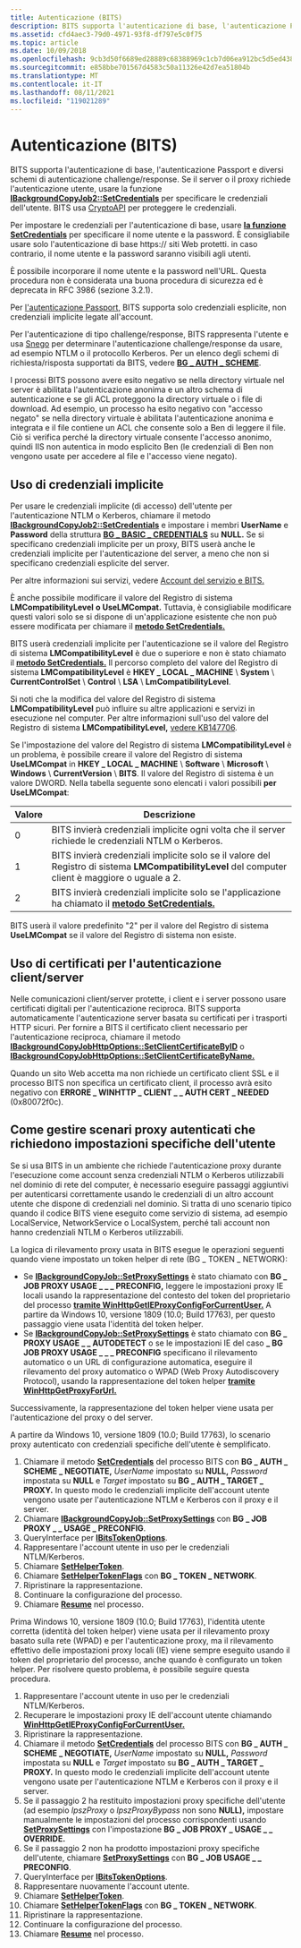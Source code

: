 ```yaml
---
title: Autenticazione (BITS)
description: BITS supporta l'autenticazione di base, l'autenticazione Passport e diversi schemi di autenticazione challenge/response.
ms.assetid: cfd4aec3-79d0-4971-93f8-df797e5c0f75
ms.topic: article
ms.date: 10/09/2018
ms.openlocfilehash: 9cb3d50f6689ed28889c68388969c1cb7d06ea912bc5d5ed4384f45a4e740f79
ms.sourcegitcommit: e858bbe701567d4583c50a11326e42d7ea51804b
ms.translationtype: MT
ms.contentlocale: it-IT
ms.lasthandoff: 08/11/2021
ms.locfileid: "119021289"
---
```

# <a name="authentication-bits"></a>Autenticazione (BITS)

BITS supporta l'autenticazione di base, l'autenticazione Passport e diversi schemi di autenticazione challenge/response. Se il server o il proxy richiede l'autenticazione utente, usare la funzione [**IBackgroundCopyJob2::SetCredentials**](/windows/desktop/api/Bits1_5/nf-bits1_5-ibackgroundcopyjob2-setcredentials) per specificare le credenziali dell'utente. BITS usa [CryptoAPI](/windows/desktop/SecCrypto/cryptography-portal) per proteggere le credenziali.

Per impostare le credenziali per l'autenticazione di base, usare [**la funzione SetCredentials**](/windows/desktop/api/Bits1_5/nf-bits1_5-ibackgroundcopyjob2-setcredentials) per specificare il nome utente e la password. È consigliabile usare solo l'autenticazione di base https:// siti Web protetti. in caso contrario, il nome utente e la password saranno visibili agli utenti. 

È possibile incorporare il nome utente e la password nell'URL. Questa procedura non è considerata una buona procedura di sicurezza ed è deprecata in RFC 3986 (sezione 3.2.1).

Per [l'autenticazione Passport,](/windows/desktop/WinHttp/passport-authentication-in-winhttp) BITS supporta solo credenziali esplicite, non credenziali implicite legate all'account.

Per l'autenticazione di tipo challenge/response, BITS rappresenta l'utente e usa [Snego](../com/snego.md) per determinare l'autenticazione challenge/response da usare, ad esempio NTLM o il protocollo Kerberos. Per un elenco degli schemi di richiesta/risposta supportati da BITS, vedere [**BG \_ AUTH \_ SCHEME**](/windows/desktop/api/Bits1_5/ne-bits1_5-bg_auth_scheme).

I processi BITS possono avere esito negativo se nella directory virtuale nel server è abilitata l'autenticazione anonima e un altro schema di autenticazione e se gli ACL proteggono la directory virtuale o i file di download. Ad esempio, un processo ha esito negativo con "accesso negato" se nella directory virtuale è abilitata l'autenticazione anonima e integrata e il file contiene un ACL che consente solo a Ben di leggere il file. Ciò si verifica perché la directory virtuale consente l'accesso anonimo, quindi IIS non autentica in modo esplicito Ben (le credenziali di Ben non vengono usate per accedere al file e l'accesso viene negato).

## <a name="using-implicit-credentials"></a>Uso di credenziali implicite

Per usare le credenziali implicite (di accesso) dell'utente per l'autenticazione NTLM o Kerberos, chiamare il metodo [**IBackgroundCopyJob2::SetCredentials**](/windows/desktop/api/Bits1_5/nf-bits1_5-ibackgroundcopyjob2-setcredentials) e impostare i membri **UserName** e **Password** della struttura [**BG \_ BASIC \_ CREDENTIALS**](/windows/desktop/api/Bits1_5/ns-bits1_5-bg_basic_credentials) su **NULL.** Se si specificano credenziali implicite per un proxy, BITS userà anche le credenziali implicite per l'autenticazione del server, a meno che non si specificano credenziali esplicite del server.

Per altre informazioni sui servizi, vedere [Account del servizio e BITS.](service-accounts-and-bits.md)

È anche possibile modificare il valore del Registro di sistema **LMCompatibilityLevel** **o UseLMCompat.** Tuttavia, è consigliabile modificare questi valori solo se si dispone di un'applicazione esistente che non può essere modificata per chiamare il [**metodo SetCredentials.**](/windows/desktop/api/Bits1_5/nf-bits1_5-ibackgroundcopyjob2-setcredentials)

BITS userà credenziali implicite per l'autenticazione se il valore del Registro di sistema **LMCompatibilityLevel** è due o superiore e non è stato chiamato il [**metodo SetCredentials.**](/windows/desktop/api/Bits1_5/nf-bits1_5-ibackgroundcopyjob2-setcredentials) Il percorso completo del valore del Registro di sistema **LMCompatibilityLevel** è **HKEY \_ LOCAL \_ MACHINE** \\ **System** \\ **CurrentControlSet** \\ **Control** \\ **LSA** \\ **LmCompatibilityLevel**.

Si noti che la modifica del valore del Registro di sistema **LMCompatibilityLevel** può influire su altre applicazioni e servizi in esecuzione nel computer. Per altre informazioni sull'uso del valore del Registro di sistema **LMCompatibilityLevel,** [vedere KB147706](https://support.microsoft.com/kb/147706).

Se l'impostazione del valore del Registro di sistema **LMCompatibilityLevel** è un problema, è possibile creare il valore del Registro di sistema **UseLMCompat** in **HKEY \_ LOCAL \_ MACHINE** \\ **Software** \\ **Microsoft** \\ **Windows** \\ **CurrentVersion** \\ **BITS**. Il valore del Registro di sistema è un valore DWORD. Nella tabella seguente sono elencati i valori possibili **per UseLMCompat**:

|Valore|Descrizione|
|-|-|
| 0     | BITS invierà credenziali implicite ogni volta che il server richiede le credenziali NTLM o Kerberos.                                                                                           |
| 1     | BITS invierà credenziali implicite solo se il valore del Registro di sistema **LMCompatibilityLevel** del computer client è maggiore o uguale a 2.<br/>     |
| 2     | BITS invierà credenziali implicite solo se l'applicazione ha chiamato il [**metodo SetCredentials.**](/windows/desktop/api/Bits1_5/nf-bits1_5-ibackgroundcopyjob2-setcredentials)<br/> |

BITS userà il valore predefinito "2" per il valore del Registro di sistema **UseLMCompat** se il valore del Registro di sistema non esiste.

## <a name="using-certificates-for-clientserver-authentication"></a>Uso di certificati per l'autenticazione client/server

Nelle comunicazioni client/server protette, i client e i server possono usare certificati digitali per l'autenticazione reciproca. BITS supporta automaticamente l'autenticazione server basata su certificati per i trasporti HTTP sicuri. Per fornire a BITS il certificato client necessario per l'autenticazione reciproca, chiamare il metodo [**IBackgroundCopyJobHttpOptions::SetClientCertificateByID**](/windows/desktop/api/Bits2_5/nf-bits2_5-ibackgroundcopyjobhttpoptions-setclientcertificatebyid) o [**IBackgroundCopyJobHttpOptions::SetClientCertificateByName.**](/windows/desktop/api/Bits2_5/nf-bits2_5-ibackgroundcopyjobhttpoptions-setclientcertificatebyname)

Quando un sito Web accetta ma non richiede un certificato client SSL e il processo BITS non specifica un certificato client, il processo avrà esito negativo con **ERRORE \_ WINHTTP \_ CLIENT \_ \_ AUTH CERT \_ NEEDED** (0x80072f0c).

## <a name="how-to-handle-authenticated-proxy-scenarios-that-require-user-specific-settings"></a>Come gestire scenari proxy autenticati che richiedono impostazioni specifiche dell'utente

Se si usa BITS in un ambiente che richiede l'autenticazione proxy durante l'esecuzione come account senza credenziali NTLM o Kerberos utilizzabili nel dominio di rete del computer, è necessario eseguire passaggi aggiuntivi per autenticarsi correttamente usando le credenziali di un altro account utente che dispone di credenziali nel dominio. Si tratta di uno scenario tipico quando il codice BITS viene eseguito come servizio di sistema, ad esempio LocalService, NetworkService o LocalSystem, perché tali account non hanno credenziali NTLM o Kerberos utilizzabili.

La logica di rilevamento proxy usata in BITS esegue le operazioni seguenti quando viene impostato un token helper di rete (BG \_ TOKEN \_ NETWORK):

-   Se [**IBackgroundCopyJob::SetProxySettings**](/windows/desktop/api/Bits/nf-bits-ibackgroundcopyjob-setproxysettings) è stato chiamato con **BG \_ JOB PROXY USAGE \_ \_ \_ PRECONFIG,** leggere le impostazioni proxy IE locali usando la rappresentazione del contesto del token del proprietario del processo [**tramite WinHttpGetIEProxyConfigForCurrentUser.**](/windows/desktop/api/winhttp/nf-winhttp-winhttpgetieproxyconfigforcurrentuser) A partire da Windows 10, versione 1809 (10.0; Build 17763), per questo passaggio viene usata l'identità del token helper.
-   Se [**IBackgroundCopyJob::SetProxySettings**](/windows/desktop/api/Bits/nf-bits-ibackgroundcopyjob-setproxysettings) è stato chiamato con **BG \_ PROXY USAGE \_ \_ AUTODETECT** o se le impostazioni IE del caso **\_ BG JOB PROXY USAGE \_ \_ \_ PRECONFIG** specificano il rilevamento automatico o un URL di configurazione automatica, eseguire il rilevamento del proxy automatico o WPAD (Web Proxy Autodiscovery Protocol), usando la rappresentazione del token helper [**tramite WinHttpGetProxyForUrl.**](/windows/desktop/api/winhttp/nf-winhttp-winhttpgetproxyforurl)

Successivamente, la rappresentazione del token helper viene usata per l'autenticazione del proxy o del server.

A partire da Windows 10, versione 1809 (10.0; Build 17763), lo scenario proxy autenticato con credenziali specifiche dell'utente è semplificato.

1.  Chiamare il metodo [**SetCredentials**](/windows/desktop/api/Bits1_5/nf-bits1_5-ibackgroundcopyjob2-setcredentials) del processo BITS con **BG \_ AUTH \_ SCHEME \_ NEGOTIATE,** *UserName* impostato su **NULL,** *Password* impostata su **NULL** e *Target* impostato su **BG \_ AUTH \_ TARGET \_ PROXY.** In questo modo le credenziali implicite dell'account utente vengono usate per l'autenticazione NTLM e Kerberos con il proxy e il server.
2.  Chiamare [**IBackgroundCopyJob::SetProxySettings**](/windows/desktop/api/Bits/nf-bits-ibackgroundcopyjob-setproxysettings) con **BG \_ JOB PROXY \_ \_ USAGE \_ PRECONFIG**.
3.  QueryInterface per [**IBitsTokenOptions**](/windows/desktop/api/Bits4_0/nn-bits4_0-ibitstokenoptions).
4.  Rappresentare l'account utente in uso per le credenziali NTLM/Kerberos.
5.  Chiamare [**SetHelperToken**](/windows/desktop/api/Bits4_0/nf-bits4_0-ibitstokenoptions-sethelpertoken).
6. Chiamare [**SetHelperTokenFlags**](/windows/desktop/api/Bits4_0/nf-bits4_0-ibitstokenoptions-sethelpertokenflags) con **BG \_ TOKEN \_ NETWORK**.
7. Ripristinare la rappresentazione.
8. Continuare la configurazione del processo.
9. Chiamare [**Resume**](/windows/desktop/api/Bits/nf-bits-ibackgroundcopyjob-resume) nel processo.

Prima Windows 10, versione 1809 (10.0; Build 17763), l'identità utente corretta (identità del token helper) viene usata per il rilevamento proxy basato sulla rete (WPAD) e per l'autenticazione proxy, ma il rilevamento effettivo delle impostazioni proxy locali (IE) viene sempre eseguito usando il token del proprietario del processo, anche quando è configurato un token helper. Per risolvere questo problema, è possibile seguire questa procedura.

1.  Rappresentare l'account utente in uso per le credenziali NTLM/Kerberos.
2.  Recuperare le impostazioni proxy IE dell'account utente chiamando [**WinHttpGetIEProxyConfigForCurrentUser.**](/windows/desktop/api/winhttp/nf-winhttp-winhttpgetieproxyconfigforcurrentuser)
3.  Ripristinare la rappresentazione.
4.  Chiamare il metodo [**SetCredentials**](/windows/desktop/api/Bits1_5/nf-bits1_5-ibackgroundcopyjob2-setcredentials) del processo BITS con **BG \_ AUTH \_ SCHEME \_ NEGOTIATE,** *UserName* impostato su **NULL,** *Password* impostata su **NULL** e *Target* impostato su **BG \_ AUTH \_ TARGET \_ PROXY.** In questo modo le credenziali implicite dell'account utente vengono usate per l'autenticazione NTLM e Kerberos con il proxy e il server.
5.  Se il passaggio 2 ha restituito impostazioni proxy specifiche dell'utente (ad esempio *lpszProxy* o *lpszProxyBypass* non sono **NULL),** impostare manualmente le impostazioni del processo corrispondenti usando [**SetProxySettings**](/windows/desktop/api/Bits/nf-bits-ibackgroundcopyjob-setproxysettings) con l'impostazione **BG \_ JOB PROXY \_ USAGE \_ \_ OVERRIDE.**
6.  Se il passaggio 2 non ha prodotto impostazioni proxy specifiche dell'utente, chiamare [**SetProxySettings**](/windows/desktop/api/Bits/nf-bits-ibackgroundcopyjob-setproxysettings) con **BG \_ JOB USAGE \_ \_ PRECONFIG**.
7.  QueryInterface per [**IBitsTokenOptions**](/windows/desktop/api/Bits4_0/nn-bits4_0-ibitstokenoptions).
8.  Rappresentare nuovamente l'account utente.
9.  Chiamare [**SetHelperToken**](/windows/desktop/api/Bits4_0/nf-bits4_0-ibitstokenoptions-sethelpertoken).
10. Chiamare [**SetHelperTokenFlags**](/windows/desktop/api/Bits4_0/nf-bits4_0-ibitstokenoptions-sethelpertokenflags) con **BG \_ TOKEN \_ NETWORK**.
11. Ripristinare la rappresentazione.
12. Continuare la configurazione del processo.
13. Chiamare [**Resume**](/windows/desktop/api/Bits/nf-bits-ibackgroundcopyjob-resume) nel processo.
